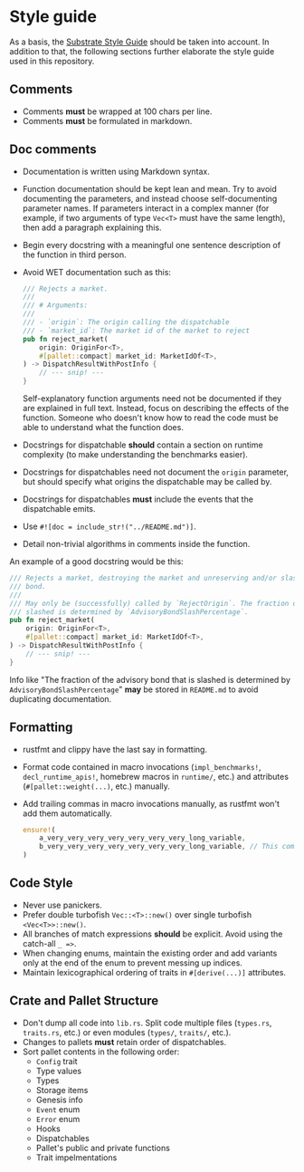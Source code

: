 # Style guide

As a basis, the
[Substrate Style Guide](https://docs.substrate.io/build/troubleshoot-your-code/)
should be taken into account. In addition to that, the following sections
further elaborate the style guide used in this repository.

## Comments

- Comments **must** be wrapped at 100 chars per line.
- Comments **must** be formulated in markdown.

## Doc comments

- Documentation is written using Markdown syntax.
- Function documentation should be kept lean and mean. Try to avoid documenting
  the parameters, and instead choose self-documenting parameter names. If
  parameters interact in a complex manner (for example, if two arguments of type
  `Vec<T>` must have the same length), then add a paragraph explaining this.
- Begin every docstring with a meaningful one sentence description of the
  function in third person.
- Avoid WET documentation such as this:

  ```rust
  /// Rejects a market.
  ///
  /// # Arguments:
  ///
  /// - `origin`: The origin calling the dispatchable
  /// - `market_id`: The market id of the market to reject
  pub fn reject_market(
      origin: OriginFor<T>,
      #[pallet::compact] market_id: MarketIdOf<T>,
  ) -> DispatchResultWithPostInfo {
      // --- snip! ---
  }
  ```

  Self-explanatory function arguments need not be documented if they are
  explained in full text. Instead, focus on describing the effects of the
  function. Someone who doesn't know how to read the code must be able to
  understand what the function does.

- Docstrings for dispatchable **should** contain a section on runtime complexity
  (to make understanding the benchmarks easier).
- Docstrings for dispatchables need not document the `origin` parameter, but
  should specify what origins the dispatchable may be called by.
- Docstrings for dispatchables **must** include the events that the dispatchable
  emits.
- Use `#![doc = include_str!("../README.md")]`.
- Detail non-trivial algorithms in comments inside the function.

An example of a good docstring would be this:

```rust
/// Rejects a market, destroying the market and unreserving and/or slashing the creator's advisory
/// bond.
///
/// May only be (successfully) called by `RejectOrigin`. The fraction of the advisory bond that is
/// slashed is determined by `AdvisoryBondSlashPercentage`.
pub fn reject_market(
    origin: OriginFor<T>,
    #[pallet::compact] market_id: MarketIdOf<T>,
) -> DispatchResultWithPostInfo {
    // --- snip! ---
}
```

Info like "The fraction of the advisory bond that is slashed is determined by
`AdvisoryBondSlashPercentage`" **may** be stored in `README.md` to avoid
duplicating documentation.

## Formatting

- rustfmt and clippy have the last say in formatting.
- Format code contained in macro invocations (`impl_benchmarks!`,
  `decl_runtime_apis!`, homebrew macros in `runtime/`, etc.) and attributes
  (`#[pallet::weight(...)`, etc.) manually.
- Add trailing commas in macro invocations manually, as rustfmt won't add them
  automatically.

  ```rust
  ensure!(
      a_very_very_very_very_very_very_very_long_variable,
      b_very_very_very_very_very_very_very_long_variable, // This comma is not ensured by rustfmt.
  )
  ```

## Code Style

- Never use panickers.
- Prefer double turbofish `Vec::<T>::new()` over single turbofish
  `<Vec<T>>::new()`.
- All branches of match expressions **should** be explicit. Avoid using the
  catch-all `_ =>`.
- When changing enums, maintain the existing order and add variants only at the
  end of the enum to prevent messing up indices.
- Maintain lexicographical ordering of traits in `#[derive(...)]` attributes.

## Crate and Pallet Structure

- Don't dump all code into `lib.rs`. Split code multiple files (`types.rs`,
  `traits.rs`, etc.) or even modules (`types/`, `traits/`, etc.).
- Changes to pallets **must** retain order of dispatchables.
- Sort pallet contents in the following order:
  - `Config` trait
  - Type values
  - Types
  - Storage items
  - Genesis info
  - `Event` enum
  - `Error` enum
  - Hooks
  - Dispatchables
  - Pallet's public and private functions
  - Trait impelmentations
